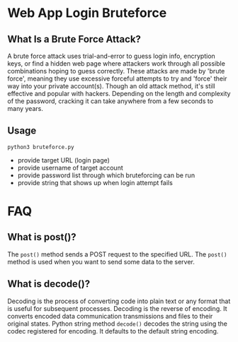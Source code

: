 # Web App Login Bruteforce #

## What Is a Brute Force Attack? ##

A brute force attack uses trial-and-error to guess login info, encryption keys, or find a hidden web page where attackers work through all possible combinations hoping to guess correctly. These attacks are made by 'brute force', meaning they use excessive forceful attempts to try and 'force' their way into your private account(s). Though an old attack method, it's still effective and popular with hackers. Depending on the length and complexity of the password, cracking it can take anywhere from a few seconds to many years.

## Usage ##

```python3 bruteforce.py```

- provide target URL (login page)
- provide username of target account
- provide password list through which bruteforcing can be run
- provide string that shows up when login attempt fails

# FAQ #

## What is post()? ##

The `post()` method sends a POST request to the specified URL. The `post()` method is used when you want to send some data to the server.

## What is decode()? ##

Decoding is the process of converting code into plain text or any format that is useful for subsequent processes. Decoding is the reverse of encoding. It converts encoded data communication transmissions and files to their original states. Python string method `decode()` decodes the string using the codec registered for encoding. It defaults to the default string encoding.
